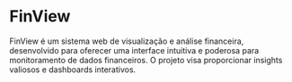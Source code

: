 # FinView
FinView é um sistema web de visualização e análise financeira, desenvolvido para oferecer uma interface intuitiva e poderosa para monitoramento de dados financeiros. O projeto visa proporcionar insights valiosos e dashboards interativos.
